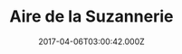 ---
date: 2017-04-06T03:00:42.000Z
title: Aire de la Suzannerie
latitude: 48.24433779703032
longitude: 0.1660820900759513
category: checkin
---